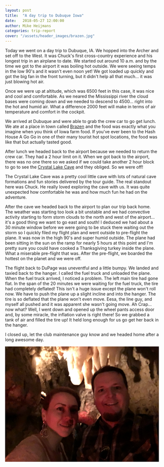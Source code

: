```yaml
---
layout: post
title:  "A day trip to Dubuque Iowa"
date:   2018-05-27 12:00:00
author: Mike Heijmans
categories: trip-report
cover: "/assets/header_images/brazen.jpg"
---
```


Today we went on a day trip to Dubuque, IA. We hopped into the Archer and set off to the West. It was Chuck's first cross-country experience and his longest trip in an airplane to date. We started out around 10 a.m. and by the time we got to the airport it was boiling hot outside. We were seeing temps in the low 90's and it wasn't even noon yet! We got loaded up quickly and got the big fan in the front turning, but it didn't help all that much... it was just blowing hot air. 

Once we were up at altitude, which was 6500 feet in this case, it was nice and cool and comfortable. As we neared the Mississippi river the cloud bases were coming down and we needed to descend to 4500... right into the hot and humid air. What a difference 2000 feet will make in terms of air temperature and comfort in the cockpit.

We arrived at Dubuque and were able to grab the crew car to go get lunch. We ate at a place in town called [Brazen](https://www.brazenopenkitchen.com/) and the food was exactly what you imagine when you think of Iowa farm food. If you've ever been to the Hash House A Go Go in one of their many tourist hot spot locations, the food was like that but actually tasted good.

After lunch we headed back to the airport because we needed to return the crew car. They had a 2 hour limit on it. When we got back to the airport, there was no one there so we asked if we could take another 2 hour block to go to see the [Crystal Lake Cave](https://www.cavetourdubuque.com/) and they obliged. So we were off! 

The Crystal Lake Cave was a pretty cool little cave with lots of natural cave formations and fun stories delivered by the tour guide. The real standout here was Chuck. He really loved exploring the cave with us. It was quite unexpected how comfortable he was and how much fun he had on the adventure. 

After the cave we headed back to the airport to plan our trip back home. The weather was starting too look a bit unstable and we had convective activity starting to form storm clouds to the north and west of the airport... it's a good thing we want to go east and south! I deduced we had about a 30 minute window before we were going to be stuck there waiting out the storm so I quickly filed my flight plan and went outside to pre-flight the plane. It was now in the high 90's and super humid outside. The plane had been sitting in the sun on the ramp for nearly 5 hours at this point and I'm pretty sure you could have cooked a Thanksgiving turkey inside the plane. What a miserable pre-flight that was. After the pre-flight, we boarded the hottest on the planet and we were off.

The flight back to DuPage was uneventful and a little bumpy. We landed and taxied back to the hanger. I called the fuel truck and unloaded the plane. When the fuel truck arrived, I noticed a problem. The left main tire had gone flat. In the span of the 20 minutes we were waiting for the fuel truck, the tire had completely deflated! This isn't a huge issue except the plane won't roll now. We have to push the plane up a slight incline and into the hanger. The tire is so deflated that the plane won't even move. Eesa, the line guy, and myself all pushed and it was apparent she wasn't going move. Ah Crap... now what? Well, I went down and opened up the wheel pants access door and, by some miracle, the inflation valve is right there! So we grabbed a tank of air and filled the tire up! It held long enough for us go get her back in the hanger. 

I closed up, let the club maintenance guy know and we headed home after a long awesome day.

![Mike and Eesa in the cave](/assets/post_images/inacave.jpg)
